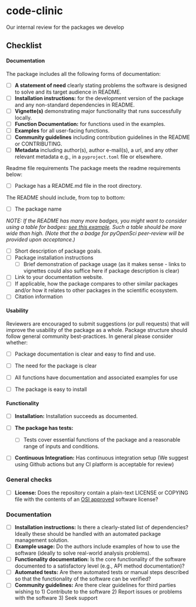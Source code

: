 # code-clinic
Our internal review for the packages we develop

## Checklist

#### Documentation

The package includes all the following forms of documentation:

- [ ] **A statement of need** clearly stating problems the software is designed to solve and its target audience in README.
- [ ] **Installation instructions:** for the development version of the package and any non-standard dependencies in README.
- [ ] **Vignette(s)** demonstrating major functionality that runs successfully locally.
- [ ] **Function Documentation:** for functions used in the examples.
- [ ] **Examples** for all user-facing functions.
- [ ] **Community guidelines** including contribution guidelines in the README or CONTRIBUTING.
- [ ] **Metadata** including author(s), author e-mail(s), a url, and any other relevant metadata e.g., in a `pyproject.toml` file or elsewhere.

Readme file  requirements
The package meets the readme requirements below:

- [ ] Package has a README.md file in the root directory.

The README should include, from top to bottom:

- [ ] The package name

*NOTE: If the README has many more badges, you might want to consider using a table for badges: [see this example](https://github.com/ropensci/drake). Such a table should be more wide than high. (Note that the a badge for pyOpenSci peer-review will be provided upon acceptance.)*

- [ ] Short description of package goals.
- [ ] Package installation instructions
    - [ ] Brief demonstration of package usage (as it makes sense - links to vignettes could also suffice here if package description is clear)
- [ ] Link to your documentation website.
- [ ] If applicable, how the package compares to other similar packages and/or how it relates to other packages in the scientific ecosystem.
- [ ] Citation information

#### Usability
Reviewers are encouraged to submit suggestions (or pull requests) that will improve the usability of the package as a whole.
Package structure should follow general community best-practices. In general please consider whether:

- [ ] Package documentation is clear and easy to find and use.
- [ ] The need for the package is clear
- [ ] All functions have documentation and associated examples for use
- [ ] The package is easy to install


#### Functionality

- [ ] **Installation:** Installation succeeds as documented.
- [ ] **The package has tests:**
  - [ ] Tests cover essential functions of the package and a reasonable range of inputs and conditions.
- [ ] **Continuous Integration:** Has continuous integration setup (We suggest using Github actions but any CI platform is acceptable for review)
     

### General checks

- [ ] **License:** Does the repository contain a plain-text LICENSE or COPYING file with the contents of an [OSI approved](https://opensource.org/licenses/alphabetical) software license?

### Documentation

- [ ] **Installation instructions:** Is there a clearly-stated list of dependencies? Ideally these should be handled with an automated package management solution.
- [ ] **Example usage:** Do the authors include examples of how to use the software (ideally to solve real-world analysis problems).
- [ ] **Functionality documentation:** Is the core functionality of the software documented to a satisfactory level (e.g., API method documentation)?
- [ ] **Automated tests:** Are there automated tests or manual steps described so that the functionality of the software can be verified?
- [ ] **Community guidelines:** Are there clear guidelines for third parties wishing to 1) Contribute to the software 2) Report issues or problems with the software 3) Seek support
